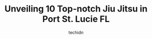 ---
layout: ampstory
image: https://i0.wp.com/www.depkes.org/wp-content/uploads/2023/06/jiu-jitsu-0-in-port-st-lucie-fl-1685816345.jpeg?resize=640,853
author: techidn
featured: false
description: Discover the impressive array of Jiu Jitsu options in Port St. Lucie FL, where you can find 10 of the largest Jiu Jitsu establishments in the area. From renowned classics to hidden gems, Por
title: Unveiling 10 Top-notch Jiu Jitsu in Port St. Lucie FL
cover:
   title: Unveiling 10 Top-notch Jiu Jitsu in Port St. Lucie FL
   subtitle: Rickpate
   background: https://www.depkes.org/wp-content/uploads/2023/06/jiu-jitsu-0-in-port-st-lucie-fl-1685816345.jpeg

pages: 
 - layout: thirds
   top: <h1>#1 Future School of Jiu Jitsu-Headquarters</h1>
   bottom: "<p>They are professional. Very clean. Their discipline is perfection! Very patient and loving with the children. Safe environment. My children are learning a lot. To sit sti</p>"
   background: https://www.depkes.org/wp-content/uploads/2023/06/jiu-jitsu-1-in-port-st-lucie-fl-1685816346.jpeg
   backgroundblur: true
 - layout: thirds
   top: <h1>#2 Genesis Brazilian Jiu Jitsu Center</h1>
   bottom: "<p>Its amazing what Genesis BJJ has done for my son. I see him more confident and I love how Professor Wendel is teaching discipline and respect to the kids amongst techn</p>"
   background: https://www.depkes.org/wp-content/uploads/2023/06/jiu-jitsu-2-in-port-st-lucie-fl-1685816346.jpeg
   cta:
      link: https://www.depkes.org/blog/unveiling-10-top-notch-jiu-jitsu-in-port-st-lucie-fl/
      text: Unveiling 10 Top-notch Jiu Jitsu in Port St. Lucie FL
 - layout: thirds
   top: <h1>#3 Gracie Martial Arts</h1>
   bottom: "<p>2414 SE Federal Hwy, Stuart, FL 34994, United States</p>"
   background: https://www.depkes.org/wp-content/uploads/2023/06/jiu-jitsu-3-in-port-st-lucie-fl-1685816347.jpeg
   cta:
      link: https://www.depkes.org/blog/unveiling-10-top-notch-jiu-jitsu-in-port-st-lucie-fl/
      text: Unveiling 10 Top-notch Jiu Jitsu in Port St. Lucie FL
 - layout: thirds
   top: <h1>#4 East Coast Combat Club</h1>
   bottom: "<p>1272 SW 34th St, Palm City, FL 34990, United States</p>"
   background: https://images.unsplash.com/photo-1561679660-d00ee1e0dc8e?ixlib=rb-4.0.3&ixid=MnwxMjA3fDB8MHxwaG90by1wYWdlfHx8fGVufDB8fHx8&auto=format&fit=crop&w=640&h=853&q=80
   cta:
      link: https://www.depkes.org/blog/unveiling-10-top-notch-jiu-jitsu-in-port-st-lucie-fl/
      text: Unveiling 10 Top-notch Jiu Jitsu in Port St. Lucie FL
 - layout: thirds
   top: <h1>#5 FUTURE SCHOOL OF JIU JITSU-ST JAMES</h1>
   bottom: "<p>5479 NW St James Dr, Port St. Lucie, FL 34983, United States</p>"
   background: https://images.unsplash.com/photo-1615749413727-825b59a857b5?ixlib=rb-4.0.3&ixid=MnwxMjA3fDB8MHxwaG90by1wYWdlfHx8fGVufDB8fHx8&auto=format&fit=crop&w=640&h=853&q=80
   cta:
      link: https://www.depkes.org/blog/unveiling-10-top-notch-jiu-jitsu-in-port-st-lucie-fl/
      text: Unveiling 10 Top-notch Jiu Jitsu in Port St. Lucie FL
 - layout: thirds
   top: <h1>#6 Legacy Martial Arts</h1>
   bottom: "<p>565 NW Mercantile Pl, Port St. Lucie, FL 34986, United States</p>"
   background: https://images.unsplash.com/photo-1531169509526-f8f1fdaa4a67?ixlib=rb-4.0.3&ixid=MnwxMjA3fDB8MHxwaG90by1wYWdlfHx8fGVufDB8fHx8&auto=format&fit=crop&w=640&h=853&q=80
   cta:
      link: https://www.depkes.org/blog/unveiling-10-top-notch-jiu-jitsu-in-port-st-lucie-fl/
      text: Unveiling 10 Top-notch Jiu Jitsu in Port St. Lucie FL
 - layout: thirds
   top: <h1>#7 RT Martial Arts Jensen Beach</h1>
   bottom: "<p>3213 NW Federal Hwy, Jensen Beach, FL 34957, United States</p>"
   background: https://images.unsplash.com/photo-1599422314077-f4dfdaa4cd09?ixlib=rb-4.0.3&ixid=MnwxMjA3fDB8MHxwaG90by1wYWdlfHx8fGVufDB8fHx8&auto=format&fit=crop&w=640&h=853&q=80
   cta:
      link: https://www.depkes.org/blog/unveiling-10-top-notch-jiu-jitsu-in-port-st-lucie-fl/
      text: Unveiling 10 Top-notch Jiu Jitsu in Port St. Lucie FL
 - layout: thirds
   middle: Continue reading...
   background: https://images.unsplash.com/photo-1618556658017-fd9c732d1360?ixlib=rb-4.0.3&ixid=MnwxMjA3fDB8MHxwaG90by1wYWdlfHx8fGVufDB8fHx8&auto=format&fit=crop&w=640&h=853&q=80
   cta:
      link: https://www.depkes.org/blog/unveiling-10-top-notch-jiu-jitsu-in-port-st-lucie-fl/
      text: Unveiling 10 Top-notch Jiu Jitsu in Port St. Lucie FL
      
---